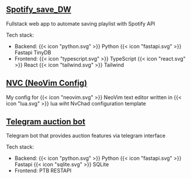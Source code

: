## [Spotify_save_DW](https://github.com/akorzunin/Spotify_save_DW)

Fullstack web app to automate saving playlist with Spotify API

Tech stack:

- Backend: {{< icon "python.svg" >}} Python {{< icon "fastapi.svg" >}} Fastapi TinyDB
- Frontend: {{< icon "typescript.svg" >}} TypeScript {{< icon "react.svg" >}} React {{< icon "tailwind.svg" >}} Tailwind

## [NVC (NeoVim Config)](https://github.com/akorzunin/nvc)

My config for {{< icon "neovim.svg" >}} NeoVim text editor written in {{< icon "lua.svg" >}} lua
wiht NvChad configuration template


## [Telegram auction bot](https://github.com/akorzunin/telegram_auction_bot)

Telegram bot that provides auction features via telegram interface

Tech stack:

- Backend: {{< icon "python.svg" >}} Python {{< icon "fastapi.svg" >}} Fastapi {{< icon "sqlite.svg" >}} SQLite
- Frontend: PTB RESTAPI

